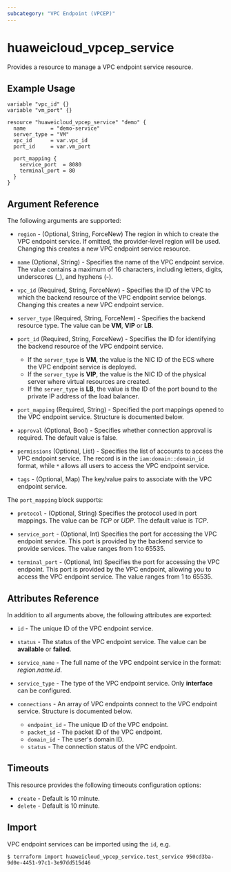 ```yaml
---
subcategory: "VPC Endpoint (VPCEP)"
---
```


# huaweicloud_vpcep_service

Provides a resource to manage a VPC endpoint service resource.

## Example Usage

```hcl
variable "vpc_id" {}
variable "vm_port" {}

resource "huaweicloud_vpcep_service" "demo" {
  name        = "demo-service"
  server_type = "VM"
  vpc_id      = var.vpc_id
  port_id     = var.vm_port

  port_mapping {
    service_port  = 8080
    terminal_port = 80
  }
}
```

## Argument Reference

The following arguments are supported:

* `region` - (Optional, String, ForceNew) The region in which to create the VPC endpoint service.
    If omitted, the provider-level region will be used. Changing this creates a new VPC endpoint service resource.

* `name` (Optional, String) - Specifies the name of the VPC endpoint service. The value contains a maximum of
    16 characters, including letters, digits, underscores (_), and hyphens (-).

* `vpc_id` (Required, String, ForceNew) - Specifies the ID of the VPC to which the backend resource of
    the VPC endpoint service belongs. Changing this creates a new VPC endpoint service.

* `server_type` (Required, String, ForceNew) - Specifies the backend resource type. The value can be **VM**, **VIP** or **LB**.

* `port_id` (Required, String, ForceNew) - Specifies the ID for identifying the backend resource of the VPC endpoint service.
    + If the `server_type` is **VM**, the value is the NIC ID of the ECS where the VPC endpoint service is deployed. 
    + If the `server_type` is **VIP**, the value is the NIC ID of the physical server where virtual resources are created.
    + If the `server_type` is **LB**, the value is the ID of the port bound to the private IP address of the load balancer.

* `port_mapping` (Required, String) - Specified the port mappings opened to the VPC endpoint service.
    Structure is documented below.

* `approval` (Optional, Bool) - Specifies whether connection approval is required. The default value is false.

* `permissions` (Optional, List) - Specifies the list of accounts to access the VPC endpoint service.
    The record is in the `iam:domain::domain_id` format, while `*` allows all users to access the VPC endpoint service.

* `tags` - (Optional, Map) The key/value pairs to associate with the VPC endpoint service.

The `port_mapping` block supports:

* `protocol` - (Optional, String) Specifies the protocol used in port mappings.
    The value can be _TCP_ or _UDP_. The default value is _TCP_.

* `service_port` - (Optional, Int) Specifies the port for accessing the VPC endpoint service.
    This port is provided by the backend service to provide services. The value ranges from 1 to 65535.

* `terminal_port` - (Optional, Int) Specifies the port for accessing the VPC endpoint.
    This port is provided by the VPC endpoint, allowing you to access the VPC endpoint service.
    The value ranges from 1 to 65535.

## Attributes Reference

In addition to all arguments above, the following attributes are exported:

* `id` - The unique ID of the VPC endpoint service.

* `status` - The status of the VPC endpoint service. The value can be **available** or **failed**.

* `service_name` - The full name of the VPC endpoint service in the format: *region.name.id*.

* `service_type` - The type of the VPC endpoint service. Only **interface** can be configured.

* `connections` - An array of VPC endpoints connect to the VPC endpoint service. Structure is documented below.
  + `endpoint_id` - The unique ID of the VPC endpoint.
  + `packet_id` - The packet ID of the VPC endpoint.
  + `domain_id` - The user's domain ID.
  + `status` - The connection status of the VPC endpoint.

## Timeouts
This resource provides the following timeouts configuration options:
* `create` - Default is 10 minute.
* `delete` - Default is 10 minute.

## Import

VPC endpoint services can be imported using the `id`, e.g.

```
$ terraform import huaweicloud_vpcep_service.test_service 950cd3ba-9d0e-4451-97c1-3e97dd515d46
```